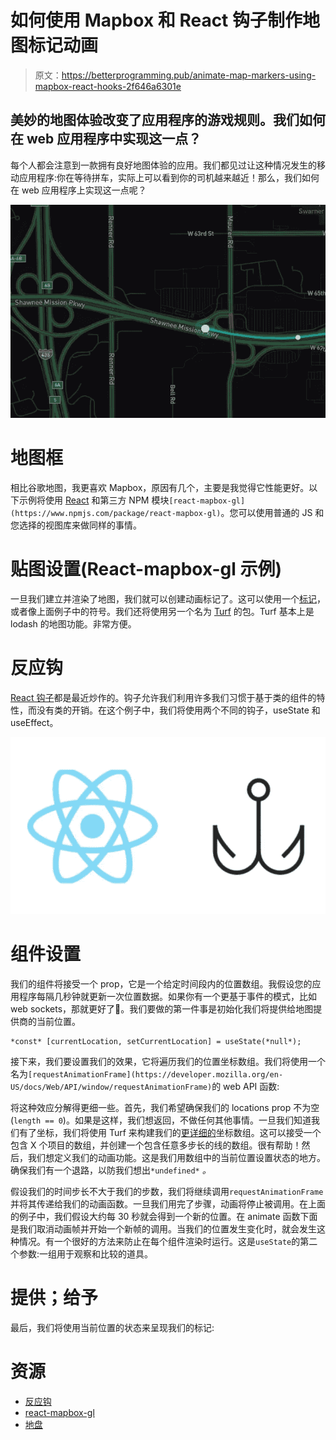 # 如何使用 Mapbox 和 React 钩子制作地图标记动画

> 原文：<https://betterprogramming.pub/animate-map-markers-using-mapbox-react-hooks-2f646a6301e>

## 美妙的地图体验改变了应用程序的游戏规则。我们如何在 web 应用程序中实现这一点？

每个人都会注意到一款拥有良好地图体验的应用。我们都见过让这种情况发生的移动应用程序:你在等待拼车，实际上可以看到你的司机越来越近！那么，我们如何在 web 应用程序上实现这一点呢？

![](img/1c4b873ebc4f01f40165839b0ba21f47.png)

# **地图框**

相比谷歌地图，我更喜欢 Mapbox，原因有几个，主要是我觉得它性能更好。以下示例将使用 [React](https://reactjs.org/) 和第三方 NPM 模块`[react-mapbox-gl](https://www.npmjs.com/package/react-mapbox-gl)`。您可以使用普通的 JS 和您选择的视图库来做同样的事情。

# 贴图设置(React-mapbox-gl 示例)

一旦我们建立并渲染了地图，我们就可以创建动画标记了。这可以使用一个[标记](https://docs.mapbox.com/help/tutorials/custom-markers-gl-js/)，或者像上面例子中的符号。我们还将使用另一个名为 [Turf](https://github.com/Turfjs/turf) 的包。Turf 基本上是 lodash 的地图功能。非常方便。

# 反应钩

[React 钩子](https://reactjs.org/docs/hooks-intro.html)都是最近炒作的。钩子允许我们利用许多我们习惯于基于类的组件的特性，而没有类的开销。在这个例子中，我们将使用两个不同的钩子，useState 和 useEffect。

![](img/df8d6c3ce8ee59d201e26ab086a8f3a6.png)

# 组件设置

我们的组件将接受一个 prop，它是一个给定时间段内的位置数组。我假设您的应用程序每隔几秒钟就更新一次位置数据。如果你有一个更基于事件的模式，比如 web sockets，那就更好了👏。我们要做的第一件事是初始化我们将提供给地图提供商的当前位置。

```
*const* [currentLocation, setCurrentLocation] = useState(*null*);
```

接下来，我们要设置我们的效果，它将遍历我们的位置坐标数组。我们将使用一个名为`[requestAnimationFrame](https://developer.mozilla.org/en-US/docs/Web/API/window/requestAnimationFrame)`的 web API 函数:

将这种效应分解得更细一些。首先，我们希望确保我们的 locations prop 不为空(`length == 0`)。如果是这样，我们想返回，不做任何其他事情。一旦我们知道我们有了坐标，我们将使用 Turf 来构建我们的[更详细的](https://turfjs.org/docs/#lineString)坐标数组。这可以接受一个包含 X 个项目的数组，并创建一个包含任意多步长的线的数组。很有帮助！然后，我们想定义我们的动画功能。这是我们用数组中的当前位置设置状态的地方。确保我们有一个退路，以防我们想出`*undefined*` *。*

假设我们的时间步长不大于我们的步数，我们将继续调用`requestAnimationFrame` 并将其传递给我们的动画函数。一旦我们用完了步骤，动画将停止被调用。在上面的例子中，我们假设大约每 30 秒就会得到一个新的位置。在 animate 函数下面是我们取消动画帧并开始一个新帧的调用。当我们的位置发生变化时，就会发生这种情况。有一个很好的方法来防止在每个组件渲染时运行。这是`useState`的第二个参数:一组用于观察和比较的道具。

# 提供；给予

最后，我们将使用当前位置的状态来呈现我们的标记:

# 资源

*   [反应钩](https://reactjs.org/docs/hooks-intro.html)
*   [react-mapbox-gl](https://www.npmjs.com/package/react-mapbox-gl)
*   [地盘](https://github.com/Turfjs/turf)